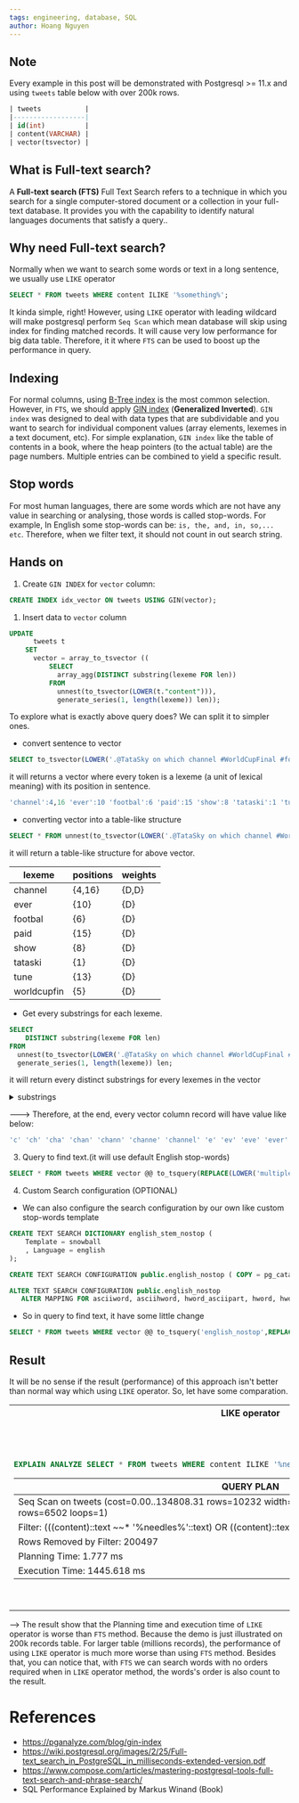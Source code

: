 ```yaml
---
tags: engineering, database, SQL
author: Hoang Nguyen
---
```


## Note
Every example in this post will be demonstrated with Postgresql >= 11.x and using `tweets` table below with over 200k rows.

```sql
| tweets           |
|------------------|
| id(int)          |
| content(VARCHAR) |
| vector(tsvector) |
```

## What is Full-text search?

A **Full-text search (FTS)** Full Text Search refers to a technique in which you search for a single computer-stored document or a collection in your full-text database. It provides you with the capability to identify natural languages documents that satisfy a query..

## Why need Full-text search?
Normally when we want to search some words or text in a long sentence, we usually use `LIKE` operator

```sql
SELECT * FROM tweets WHERE content ILIKE '%something%'; 
```

It kinda simple, right! However, using `LIKE` operator with leading wildcard will make postgresql perform `Seq Scan` which mean database will skip using index for finding matched records. It will cause very low performance for big data table. Therefore, it it where `FTS` can be used to boost up the performance in query.

## Indexing

For normal columns, using [B-Tree index](https://dzone.com/articles/database-btree-indexing-in-sqlite) is the most common selection. However, in `FTS`, we should apply [GIN index](https://www.postgresql.org/docs/11/gin-intro.html) (**Generalized Inverted**). `GIN index` was designed to deal with data types that are subdividable and you want to search for individual component values (array elements, lexemes in a text document, etc). For simple explanation, `GIN index` like the table of contents in a book, where the heap pointers (to the actual table) are the page numbers. Multiple entries can be combined to yield a specific result.

## Stop words
For most human languages, there are some words which are not have any value in searching or analysing, those words is called stop-words. For example, In English some stop-words can be: `is, the, and, in, so,... etc`. Therefore, when we filter text, it should not count in out search string.

## Hands on
1. Create `GIN INDEX` for `vector` column:

```sql
CREATE INDEX idx_vector ON tweets USING GIN(vector);
```

1. Insert data to `vector` column

```sql
UPDATE
      tweets t
    SET
      vector = array_to_tsvector ((
          SELECT
            array_agg(DISTINCT substring(lexeme FOR len))
          FROM
            unnest(to_tsvector(LOWER(t."content"))),
            generate_series(1, length(lexeme)) len));
```

To explore what is exactly above query does? We can split it to simpler ones.

  - convert sentence to vector

  ```sql
  SELECT to_tsvector(LOWER('.@TataSky on which channel #WorldCupFinal #football is showing which ever is being tuned its paid channel.'));
  ```
  it will returns a vector where every token is a lexeme (a unit of lexical meaning) with its position in sentence.

  ```sql
  'channel':4,16 'ever':10 'footbal':6 'paid':15 'show':8 'tataski':1 'tune':13 'worldcupfin':5
  ```
  - converting vector into a table-like structure

  ```sql
  SELECT * FROM unnest(to_tsvector(LOWER('.@TataSky on which channel #WorldCupFinal #football is showing which ever is being tuned its paid channel.')));
  ```

  it will return a table-like structure for above vector.

| lexeme      | positions | weights |
|-------------|-----------|---------|
| channel     | {4,16}    | {D,D}   |
| ever        | {10}      | {D}     |
| footbal     | {6}       | {D}     |
| paid        | {15}      | {D}     |
| show        | {8}       | {D}     |
| tataski     | {1}       | {D}     |
| tune        | {13}      | {D}     |
| worldcupfin | {5}       | {D}     |

  - Get every substrings for each lexeme.

  ```sql
  SELECT
      DISTINCT substring(lexeme FOR len)
  FROM
    unnest(to_tsvector(LOWER('.@TataSky on which channel #WorldCupFinal #football is showing which ever is being tuned its paid channel.'))),
    generate_series(1, length(lexeme)) len;
  ```

  it will return every distinct substrings for every lexemes in the vector

  <details> 
    <summary>substrings </summary>

  ```sql
  ever
  tatask
  tun
  worldcupf
  wor
  ta
  worldcupfin
  tatas
  tu
  ch
  pa
  ev
  tat
  wo
  footbal
  worldcup
  foo
  worldcu
  channe
  chann
  c
  eve
  cha
  tata
  paid
  tune
  tataski
  e
  channel
  sho
  footb
  s
  w
  worldcupfi
  pai
  sh
  chan
  show
  worldc
  worl
  world
  f
  foot
  fo
  p
  t
  footba
  ```

  </details>


  ---> Therefore, at the end, every vector column record will have value like below:

  ```sql
  'c' 'ch' 'cha' 'chan' 'chann' 'channe' 'channel' 'e' 'ev' 'eve' 'ever' 'f' 'fo' 'foo' 'foot' 'footb' 'footba' 'footbal' 'p' 'pa' 'pai' 'paid' 's' 'sh' 'sho' 'show' 't' 'ta' 'tat' 'tata' 'tatas' 'tatask' 'tataski' 'tu' 'tun' 'tune' 'w' 'wo' 'wor' 'worl' 'world' 'worldc' 'worldcu' 'worldcup' 'worldcupf' 'worldcupfi' 'worldcupfin'
  ```

3. Query to find text.(it will use default English stop-words)

```sql
SELECT * FROM tweets WHERE vector @@ to_tsquery(REPLACE(LOWER('multiple words with no order'),' ', ' & '));
``` 

4. Custom Search configuration (OPTIONAL)

  - We can also configure the search configuration by our own like custom stop-words template
  
```sql
CREATE TEXT SEARCH DICTIONARY english_stem_nostop (
    Template = snowball
    , Language = english
);

CREATE TEXT SEARCH CONFIGURATION public.english_nostop ( COPY = pg_catalog.english );

ALTER TEXT SEARCH CONFIGURATION public.english_nostop
   ALTER MAPPING FOR asciiword, asciihword, hword_asciipart, hword, hword_part, word WITH english_stem_nostop;
```

- So in query to find text, it have some little change

```sql
SELECT * FROM tweets WHERE vector @@ to_tsquery('english_nostop',REPLACE(LOWER('multiple words with no order'),' ', ' & '));

```

## Result

It will be no sense if the result (performance) of this approach isn't better than normal way which using `LIKE` operator. So, let have some comparation.

<table>
<tr>
<th> LIKE operator </th>
<th> Full-text Search </th>
</tr>
<tr>
<td>

```sql
                                                                                                        
EXPLAIN ANALYZE SELECT * FROM tweets WHERE content ILIKE '%needles%' OR content ILIKE '%well%';
```

| QUERY PLAN                                                                                                    |
|------------------------------------------------------------------------------------------------------------------|
| Seq Scan on tweets  (cost=0.00..134808.31 rows=10232 width=1257) (actual time=1.744..1384.645 rows=6502 loops=1) |
|   Filter: (((content)::text ~~* '%needles%'::text) OR ((content)::text ~~* '%well%'::text))                      |
|   Rows Removed by Filter: 200497                                                                                 |
| Planning Time: 1.777 ms                                                                                          |
| Execution Time: 1445.618 ms                                                                                      |                                                                         |

</td>
<td>

```sql

EXPLAIN ANALYZE SELECT * FROM tweets WHERE vector @@ to_tsquery(REPLACE(LOWER('needles well'),' ', ' & '));
```
| QUERY PLAN                                                                                                                |
|---------------------------------------------------------------------------------------------------------------------------|
| Bitmap Heap Scan on tweets  (cost=44.42..137.34 rows=22 width=1257) (actual time=0.094..0.135 rows=4 loops=1)             |
|   Recheck Cond: (vector @@ to_tsquery('needles & well'::text))                                                            |
|   Heap Blocks: exact=4                                                                                                    |
|   ->  Bitmap Index Scan on idx_tweet_vector  (cost=0.00..44.41 rows=22 width=0) (actual time=0.074..0.081 rows=4 loops=1) |
|         Index Cond: (vector @@ to_tsquery('needles & well'::text))                                                        |
| Planning Time: 0.230 ms                                                                                                   |
| Execution Time: 0.231 ms                                                                                                  |

</td>
</tr>
</table>

--> The result show that the Planning time and execution time of `LIKE` operator is worse than `FTS` method. Because the demo is just illustrated on 200k records table. For larger table (millions records), the performance of using `LIKE` operator is much more worse than using `FTS` method. Besides that, you can notice that, with `FTS` we can search words with no orders required when in `LIKE` operator method, the words's order is also count to the result.

# References

- https://pganalyze.com/blog/gin-index
- https://wiki.postgresql.org/images/2/25/Full-text_search_in_PostgreSQL_in_milliseconds-extended-version.pdf
- https://www.compose.com/articles/mastering-postgresql-tools-full-text-search-and-phrase-search/
- SQL Performance Explained by Markus Winand (Book)
